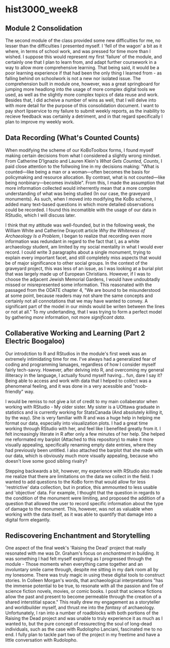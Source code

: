 # hist3000_week8

## Module 2 Consolidation

The second module of the class provided some new difficulties for me, no lesser than the difficulties I presented myself. I 'fell of the wagon' a bit as it where, in terms of school work, and was pressed for time more than I wished. I suppose this would represent my first 'failure' of the module, and certainly one that I plan to learn from, and adapt further coursework in a way to allow more comprehensive learning. That being said, it would be a poor learning experience if that had been the only thing I learned from - as falling behind on schoolwork is not a new nor isolated issue. The comprehension built in module one, however, was a great springboard for jumping more headlong into the usage of more complex digital tools we used, as well as the slightly more complex topics of data reuse and work. Besides that, I did acheive a number of wins as well, that I will delve into with more detail for the purpose of this consolidation document. I want to pay short lipservice to my failure to submit weekly reports, as the inability to recieve feedback was certainly a detriment, and in that regard specifically I plan to improve my weekly work.

## Data Recording (What's Counted Counts)

When modifying the scheme of our KoBoToolbox forms, I found myself making certain decisions from what I considered a slightly wrong mindset. From Catherine D’Ignazio and Lauren Klein's *What Gets Counted, Counts*, I paid close attention to the follwoing line in my decisions making: "What is counted—like being a man or a woman—often becomes the basis for policymaking and resource allocation. By contrast, what is not counted—like being nonbinary—becomes invisible". From this, I made the assumption that more information collected would inherrently mean that a more complex understanding of what was being studied (In our case, the graveyard monuments). As such, when I moved into modifying the KoBo scheme, I added many text-based questions in which more detailed observations could be recorded. I found this incomatible with the usage of our data in RStudio, which I will discuss later. 

I think that my attitude was well-founded, but in the following week, the William White and Catherine Draycott article *Why the Whiteness of Archaeology Is a Problem*, I began to realize that recording even more information was redundant in regard to the fact that I, as a white archaeology student, am limited by my social mentality in what I would ever record. I could write 3 paragraphs about a single monument, trying to explain every important facet, and still completely miss aspects that would be of major significance to other social groups. In the context of the graveyard project, this was less of an issue, as I was looking at a burial plot that was largely made up of European Christians. However, if I was to choose the adjacent Jewish Memorial Gardens, I would have undoubtadly missed or misrepresented some information. This reasonated with the passaged from the ODATE chapter 4, "We are bound to be misunderstood at some point, because readers may not share the same concepts and certainly not all connotations that we may have wanted to convey. A significant part of the model in our minds would be writen between the lines or not at all." To my undertanding, that I was trying to form a perfect model by gathering *more* information, not more *significant data*.

## Collaberative Working and Learning (Part 2 Electric Boogaloo)

Our introdction to R and RStudios in the module's first week was an extremely intimidating time for me. I've always had a generalized fear of coding and programming lanuages, regardless of how I consider myself fairly tech-savvy. However, after delving into R, and overcoming my general illiteracy in the language, I actually found myself having... fun, dare I say it? Being able to access and work with data that I helped to collect was a phenomenal feeling, and it was done in a very acessible and "noob-friendly" way.

I would be remiss to not give a lot of credit to my main collaberator when working with RStudio - My older sister. My sister is a UOttawa graduate in statistics and is currently working for StatsCanada (And absolutely *killing* it, by the way). She is very familiar with R and was a huge help in helping me format our data, especially into visualization plots. I had a great time working through RStudio with her, and feel like I benefited greatly from it. I felt increasingly literate in R after only a few minutes of her help. She helped me reformated my barplot (Attached to this repository) to make it more visually appealing, specifically renaming empty date entries, where they had previously been untitled. I also attached the barplot that she made with our data, which is obviously much more visually appealing, because who doesn't love some good sibling rivalry?

Stepping backwards a bit, however, my experience with RStudio also made me realize that there are limitations on the data we collect in the field. I wanted to add questions to the KoBo form that would allow for less 'restrictive' data collection, but in pratice, this ammounted to less usable and 'objective' data. For example, I thought that the question in regards to the condition of the monument were limiting, and proposed the addition of a question  that allowed the user to record specific information about the type of damage to the monument. This, however, was not as valuable when working with the data itself, as it was able to quantify that damage into a digital form elegantly.

## Rediscovering Enchantment and Storytelling

One aspect of the final week's 'Raising the Dead' project that really resonated with me was Dr. Graham's focus on *enchantment* in building. It was something I had felt myself exploring as I progressed through the module - Those moments when everything came together and an involuntary smile came through, despite me sitting in my dark room all by my lonesome. There was truly magic in using these digital tools to construct stories. In Colleen Morgan's words, that archaeological interpretations "has the immense potential to be true, to resonate with all the passion and fire of science fiction novels, movies, or comic books. I posit that science fictions allow the past and present to become permeable through the creation of a shared interstitial space." This really drew my engagement as a storyteller and worldbuilder myself, and thrust me into the *fantasy* of archaeology. Unfortunately, I ran into a number of roadblocks with both portions of the Raising the Dead project and was unable to truly experience it as much as I wanted to, but the pure concept of ressurecting the soul of long-dead individuals, such as the case with Rudolopho Lanciani, fascinated me to no end. I fully plan to tackle part two of the project in my freetime and have a little conversation with Rudolopho.
